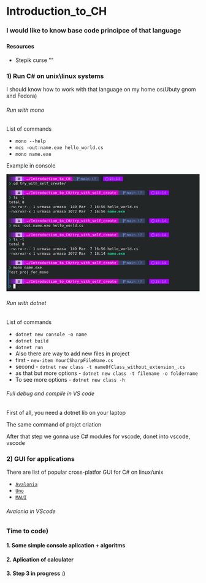 # Introduction_to_CH


<h3>I would like to know base code principce of that language<h3>

<h4>Resources</h4>
<ul>
    <li>Stepik curse ""</li>
</ul>



<h3>1) Run C# on unix\linux systems</h3>
<p>I should know how to work with that language on my home os(Ubuty gnom and Fedora)</p>


<h6>Run with mono</h6>
<p>List of commands</p>
<ul>
    <li><code>mono --help</code></li>
    <li><code>mcs -out:name.exe hello_world.cs </code></li>
    <li><code>mono name.exe</code></li>
</ul>
<p>Example in console</p>
<img src = "./img/mono_run.png">

<h6>Run with dotnet</h6>
<p>List of commands</p>
<ul>
    <li><code>dotnet new console -o name</code></li>
    <li><code>dotnet build</code></li>
    <li><code>dotnet run</code></li>
    <li>Also there are way to add new files in project</li>
    <li> first - <code>new-item YourCSharpFileName.cs</code></li>
    <li> second - <code>dotnet new class -t nameOfClass_without_extension_.cs </code></li>
    <li> as that but more options - <code>dotnet new class -t filename -o foldername</code></li>
    <li> To see more options - <code>dotnet new class -h</code></li>
</ul>

<h6>Full debug and compile in VS code</h6>

<p>First of all, you need a dotnet lib on your laptop</p>
<p>The same command of projct criation</p>

<p>After that step we gonna use C# modules for vscode, donet into vscode, vscode </p>

<h3>2) GUI for applications</h3>

<p>There are list of popular cross-platfor GUI for C# on linux/unix</p>

<ul>
    <li><code><a href="https://github.com/AvaloniaUI/Avalonia">Avalonia</a></code></li>
    <li><code><a href="https://platform.uno/">Uno</a></code></li>
    <li><code><a href="https://learn.microsoft.com/ru-ru/dotnet/maui/what-is-maui?view=net-maui-8.0">MAUI</a></code></li>
</ul>

<h6>Avalonia in VScode</h6>




<h3>Time to code)</h3>

<h4>1. Some simple console aplication + algoritms</h4>

<h4>2. Aplication of calculater</h4>

<h4>3. Step 3 in progress :)</h4>